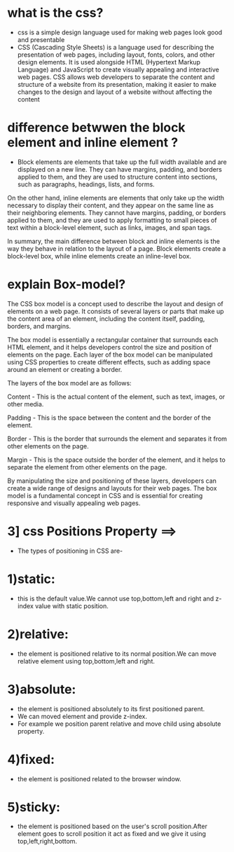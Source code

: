 
 # what is the css?
 - css is a simple design language used for making web pages look good and presentable 
 - CSS (Cascading Style Sheets) is a language used for describing the presentation of web pages, including layout, fonts, colors, and other design elements. It is used alongside HTML (Hypertext Markup Language) and JavaScript to create visually appealing and interactive web pages. CSS allows web developers to separate the content and structure of a website from its presentation, making it easier to make changes to the design and layout of a website without affecting the content


#  difference betwwen the block element and inline element ?
- Block elements are elements that take up the full width available and are displayed on a new line. They can have margins, padding, and borders applied to them, and they are used to structure content into sections, such as paragraphs, headings, lists, and forms.

On the other hand, inline elements are elements that only take up the width necessary to display their content, and they appear on the same line as their neighboring elements. They cannot have margins, padding, or borders applied to them, and they are used to apply formatting to small pieces of text within a block-level element, such as links, images, and span tags.

In summary, the main difference between block and inline elements is the way they behave in relation to the layout of a page. Block elements create a block-level box, while inline elements create an inline-level box.

# explain Box-model?
The CSS box model is a concept used to describe the layout and design of elements on a web page. It consists of several layers or parts that make up the content area of an element, including the content itself, padding, borders, and margins.

The box model is essentially a rectangular container that surrounds each HTML element, and it helps developers control the size and position of elements on the page. Each layer of the box model can be manipulated using CSS properties to create different effects, such as adding space around an element or creating a border.

The layers of the box model are as follows:

Content - This is the actual content of the element, such as text, images, or other media.

Padding - This is the space between the content and the border of the element.

Border - This is the border that surrounds the element and separates it from other elements on the page.

Margin - This is the space outside the border of the element, and it helps to separate the element from other elements on the page.

By manipulating the size and positioning of these layers, developers can create a wide range of designs and layouts for their web pages. The box model is a fundamental concept in CSS and is essential for creating responsive and visually appealing web pages.


 # 3] css Positions Property  ==>
 - The types of positioning in CSS are-
# 1)static:
-  this is the default value.We cannot use top,bottom,left and right and
z-index value with static position.

# 2)relative: 
- the element is positioned relative to its normal position.We can 
move relative element using top,bottom,left and right.

# 3)absolute: 
- the element is positioned absolutely to its first positioned parent.
- We can moved element and provide z-index. 
- For example we position parent relative and move child using absolute property.

# 4)fixed: 
- the element is positioned related to the browser window.

# 5)sticky: 

- the element is positioned based on the user's scroll position.After
element goes to scroll position it act as fixed and we give it using top,left,right,bottom.

